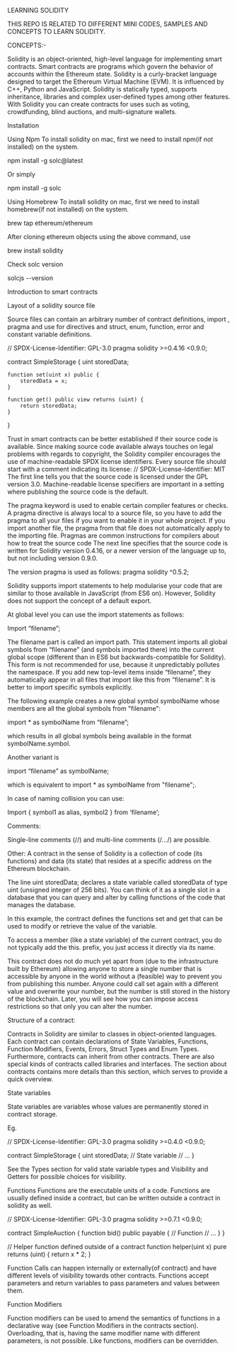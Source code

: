 LEARNING SOLIDITY

THIS REPO IS RELATED TO DIFFERENT MINI CODES, SAMPLES AND CONCEPTS TO LEARN SOLIDITY.

CONCEPTS:-

Solidity is an object-oriented, high-level language for implementing smart contracts. Smart contracts are programs which govern the behavior of accounts within the Ethereum state.
Solidity is a curly-bracket language designed to target the Ethereum Virtual Machine (EVM). It is influenced by C++, Python and JavaScript. 
Solidity is statically typed, supports inheritance, libraries and complex user-defined types among other features.
With Solidity you can create contracts for uses such as voting, crowdfunding, blind auctions, and multi-signature wallets.


Installation

Using Npm
To install solidity on mac, first we need to install npm(if not installed) on the system.

npm install -g solc@latest

Or simply

npm install -g solc


Using Homebrew
To install solidity on mac, first we need to install homebrew(if not installed) on the system.

brew tap ethereum/ethereum




After cloning ethereum objects using the above command, use

brew install solidity

Check solc version

solcjs --version

















Introduction to smart contracts

Layout of a solidity source file

Source files can contain an arbitrary number of contract definitions, import , pragma and use for directives and struct, enum, function, error and constant variable definitions.

// SPDX-License-Identifier: GPL-3.0
pragma solidity >=0.4.16 <0.9.0;

contract SimpleStorage {
    uint storedData;

    function set(uint x) public {
        storedData = x;
    }

    function get() public view returns (uint) {
        return storedData;
    }
}

Trust in smart contracts can be better established if their source code is available. Since making source code available always touches on legal problems with regards to copyright, the Solidity compiler encourages the use of machine-readable SPDX license identifiers. Every source file should start with a comment indicating its license:
// SPDX-License-Identifier: MIT
The first line tells you that the source code is licensed under the GPL version 3.0. Machine-readable license specifiers are important in a setting where publishing the source code is the default.

The pragma keyword is used to enable certain compiler features or checks. A pragma directive is always local to a source file, so you have to add the pragma to all your files if you want to enable it in your whole project. If you import another file, the pragma from that file does not automatically apply to the importing file.
Pragmas are common instructions for compilers about how to treat the source code
The next line specifies that the source code is written for Solidity version 0.4.16, or a newer version of the language up to, but not including version 0.9.0.

The version pragma is used as follows: pragma solidity ^0.5.2;





Solidity supports import statements to help modularise your code that are similar to those available in JavaScript (from ES6 on). However, Solidity does not support the concept of a default export.

At global level you can use the import statements as follows:

Import “filename”;

The filename part is called an import path. This statement imports all global symbols from “filename” (and symbols imported there) into the current global scope (different than in ES6 but backwards-compatible for Solidity). This form is not recommended for use, because it unpredictably pollutes the namespace. If you add new top-level items inside “filename”, they automatically appear in all files that import like this from “filename”. It is better to import specific symbols explicitly.


The following example creates a new global symbol symbolName whose members are all the global symbols from "filename":

import * as symbolName from “filename”;

which results in all global symbols being available in the format symbolName.symbol.

Another variant is

import “filename” as symbolName;

which is equivalent to import * as symbolName from "filename";.

In case of naming collision you can use:

Import { symbol1 as alias, symbol2 } from ‘filename’;


Comments: 

Single-line comments (//) and multi-line comments (/*...*/) are possible.







Other:
A contract in the sense of Solidity is a collection of code (its functions) and data (its state) that resides at a specific address on the Ethereum blockchain. 

The line uint storedData; declares a state variable called storedData of type uint (unsigned integer of 256 bits). You can think of it as a single slot in a database that you can query and alter by calling functions of the code that manages the database. 

In this example, the contract defines the functions set and get that can be used to modify or retrieve the value of the variable.

To access a member (like a state variable) of the current contract, you do not typically add the this. prefix, you just access it directly via its name.

This contract does not do much yet apart from (due to the infrastructure built by Ethereum) allowing anyone to store a single number that is accessible by anyone in the world without a (feasible) way to prevent you from publishing this number. Anyone could call set again with a different value and overwrite your number, but the number is still stored in the history of the blockchain. Later, you will see how you can impose access restrictions so that only you can alter the number.























Structure of a contract:

Contracts in Solidity are similar to classes in object-oriented languages. Each contract can contain declarations of State Variables, Functions, Function Modifiers, Events, Errors, Struct Types and Enum Types. Furthermore, contracts can inherit from other contracts.
There are also special kinds of contracts called libraries and interfaces.
The section about contracts contains more details than this section, which serves to provide a quick overview.

State variables

State variables are variables whose values are permanently stored in contract storage.

Eg.

// SPDX-License-Identifier: GPL-3.0
pragma solidity >=0.4.0 <0.9.0;

contract SimpleStorage {
    uint storedData; // State variable
    // ...
}

See the Types section for valid state variable types and Visibility and Getters for possible choices for visibility.

Functions
Functions are the executable units of a code. Functions are usually defined inside a contract, but can be written outside a contract in solidity as well.

// SPDX-License-Identifier: GPL-3.0
pragma solidity >=0.7.1 <0.9.0;

contract SimpleAuction {
    function bid() public payable { // Function
        // ...
    }
}

// Helper function defined outside of a contract
function helper(uint x) pure returns (uint) {
    return x * 2;
}

Function Calls can happen internally or externally(of contract) and have different levels of visibility towards other contracts. Functions accept parameters and return variables to pass parameters and values between them.

Function Modifiers

Function modifiers can be used to amend the semantics of functions in a declarative way (see Function Modifiers in the contracts section).
Overloading, that is, having the same modifier name with different parameters, is not possible.
Like functions, modifiers can be overridden.
 
 



